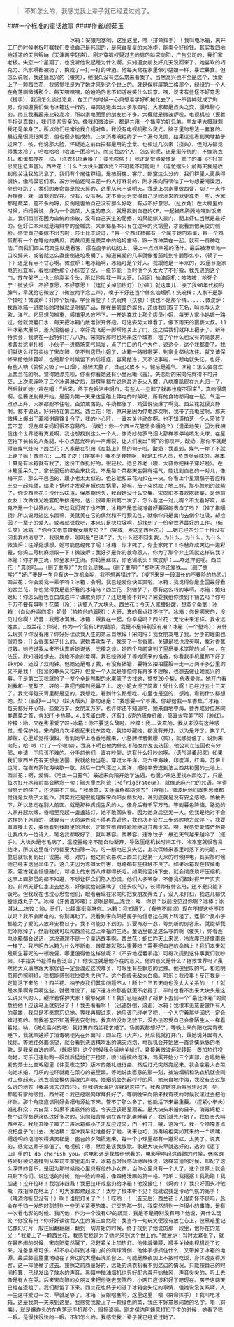 > 不知怎么的，我感觉我上辈子就已经爱过她了。

###一个标准的童话故事
####作者/颜茹玉

						冰箱：安娘哈塞哟，这里这里，喂（拼命挥手）！我叫电冰箱，离开工厂的时候老板叮嘱我们要说自己是韩国的，是来自星星的大冰柜，能卖个好价钱。其实我四地地道道的天京银呐（天津两字轻声）。刚才穿裤衩晃过去的男的叫宋向阳，广告公司的，我们家老板。失恋一个星期了，也没听他说起是为什么啊。只知道女朋友好几天没回来了，她喜欢的巧克力、汽水啊都被扔了，换成了一打一打的啤酒。他每天窝在家里像小姑娘一样，暴饮暴食。但怎么说呢，我还挺高兴的（傻笑），他很久没有这么常来看我了。当然高兴也不全是这个，我爱上了一颗西兰花，我感觉我是为了她才来到这个世上的。就是保鲜层第二格那个，绿绿的一个人在角落刷微博那个。每天嘿嘿嘿，哈哈哈的也不知道在笑什么玩意。嘿，说来有些怪不好意思（搓手），我没怎么谈过恋爱。在工厂的时候一心只想着学好机械化去了，一不留神就成了剩男。你知道我们做电冰箱这一行的，每天进进出出太多东西啦，大家都是点头之交，很难聊心的。而且我看起来比较高冷，所以家电圈里的朋友也不多。大概就是微波炉啦，电视机啦（扳着手指认真数），我们关系很亲的，像我和微波炉，都是共用一个插座的好兄弟。朋友里大概就剩我还是单身了，所以他们经常给我介绍对象。我没有电视机那么灵光，脑子里的想法一套套的。最近是很流行网恋，但也很少能成的。上次消毒碗柜约了一个漏勺见面，结果远远看到网球拍子过来了，咳，他说那大脸，怀疑她之前自拍都是用的全景。也相过几次亲（挠头），但对方都觉得我太冷了，哈哈哈哈（哈出一团冷气）。而且我这个人，怎么说呢，还是挺传统的，不像洗衣机，和谁都搅在一块。（洗衣机扯着嗓子：要死啦侬！）我还是觉得爱情是一辈子的事（不好意思而压低声音）。西兰花：什么？大块头喜欢我？不可能不可能啦！（连忙摆头）前两天我是收到他关注我的消息了，我们有个居住群组，是按厨房、客厅、卧室这么分的，我们群里人更换得很快，像鸡蛋它们家，五分钟前还喊三差一约人打麻将的，刚才宋向阳嘀咕了一句想要喝蛋酒，全给吓趴了。我们的寿命都是按天算的，这里从来不谈明天。我是上次家里做西餐，切了一点作为摆盘，就一直剩到现在。没有，没有啊。才不会因为觉得自己是欧洲来的就更尊贵一些，大家都是蔬菜，差不多的呀，反倒是害怕自己没有那么好吃，有点不好意思。（扯衣角）在大棚里的时候，妈妈就说，身为一个蔬菜，人生的意义，就是找到自己的CP，一起被热腾腾地端到饭桌上。我们西兰花因为血统的缘故，没有自己天生的配搭，如果能嫁入豪门，配上虾仁当然是最好的。但虾仁本来就是海鲜中的金城武，大家都基本只有在过年的火锅里，才能看到他英俊的侧脸。感觉自己要嫁不出去啦，莎士比亚说过，“每一个西红柿都有一个属于她的鸡蛋，每一个鸡蛋都有一个在等他的黄瓜，而黄瓜更是蔬菜中的哈姆雷特，跟一百种菜在一起，就有一百种吃法。”而我们西兰花天生就是看客，摆在盘子的边边上，浸上一点点幸福的汤汁。最后被潦草地一口咬掉头，或者就这么直接倒进垃圾桶了。知道真爱的几率就像番茄炖到牛腩那么小，（顿了一下）还是有点不甘心啊。微波炉：电冰箱啊，冰箱可是个好人。我跟他是一年来的，09届节能家电的冠亚军，看我绿色那个小标签了没，一级节能！当时他个头太大了不好搬，我先进的这个门，放在架子上也比他高半个头，所以他叫我一声大哥。（点烟）抽油烟机：咳咳咳，呛死个宁！微波炉：不好意思，不好意思！（连忙关掉加热灯）（小声）就这事儿，换了我90年代初的脾气，早就给它微波了（微波两字念二声），嗓子不好还当个什么油烟机！洗碗精：人家不是那个抽啦！微波炉：好你个妖精，学会帮腔了！洗碗精（扶额）：我也不是那个精......微波炉：我跟冰箱一进商场的时候就是明星产品，摆在最前面的展台，还给我们取了艺名，叫冰与火之歌，洋气。它思想包袱重，感情里总放不下。一开始喜欢上那个店员小姐，每天人家小姑娘一路过，他就流着口水，每天把冰箱门敞着张开怀抱，可这姿势太难看了，像下雨天的猥亵大叔。11年冰箱大屠杀，差点没给砸了，幸好我飞起一脚帮他关上了门，这之后我们就拜上把子了。新年特卖会，我俩在一起特价打八八折。宋向阳那时也刚来这个城市，租了个什么也没有的简装房，准备在这里扎根，小伙子一进商场意气风发，点了门口的几个大件，说这个，这个我都要了。我们就这么打包卖给了宋向阳，见不到店员小姐了，冰箱一路嗷嗷哭，到家全都给冻住。就又请保修来给他除霜呗，也是那个时候留下的后遗症，容易结冻，又不记事啦，一断电就失忆。也好，有些人呐（偷偷又吸了一口烟），感情太重了，自己又放不下。健忘是福气。冰箱：怎么会喜欢上西兰花的啊。觉得她漂亮呗，你看你看她还有小皇冠嘞（羞）。失恋后的宋向阳胖得不可开交，上次来连吃了三个冰淇淋之后，厨房里都在说他最近走火入魔，八块腹肌现在九九归一了，然后就听她小声在唱：“后来，终于在眼泪中明白，有些人一旦胖了就再也瘦不回来”，真的很萌啊。但要说到最开始，是因为第一天来这里碰上停电的时候吧，所有的食物都闷在一起，气温一点点上升，大家都耐不住啦。白菜蔫蔫的，牛奶都涨了，鸡蛋说快爆了啊我。西兰花就很文静啊。都不说话，好好待在第二格。西兰花：哦，原来是因为停电那次啊，我带了充电宝啊。那天微博上爆出王菲和谢霆锋复合了，我的小心肝，一直在关注动向啊。也不知道柏芝一个人带孩子苦不苦，现在单亲妈妈很不容易的。（酸奶：你一个西兰花管恁多嘎哈？）（温柔地笑）因为我相信这个世界还有真爱啊，我也想找到这么一个人，像奇妙的罗马烟火那样不停地喷发火球，在星空拖下长长的八条腿，中心点蓝光砰的一声爆裂，让人们发出“啊”的惊叹声。酸奶：那你不就是得意煤气灶吗？西兰花：人家是在引用《在路上》里的句子啦。酸奶：我直到，煤气一炸了不就上路了嘛！西兰花: ……柚子皮：（摆摆手）我不是食物啊，我是工作人员，负责除异味的。基本上算是有冰箱就有我了，这份工作挺好的，很轻松，适合养老（喂，大蒜你把袜子穿好啦）。在冰箱里呆久了，家长里短的都会来找我，不是每个菜都天生就有福气，能找到自己的一对儿，像梅干菜，那么干巴巴的，跟小老太太似的，但总能和五花肉扣在一块。你看上个星期茄子答应和土豆一起炖煲，结果下锅时才发现青椒也在锅里，好嘛，茄子突然成了地三鲜，那小脸刷的就紫了。你说西兰花？没什么味道，保质期也久，我跟她没什么交集。宋向阳不喜欢吃蔬菜，是他前女友上次做烛光晚宴配牛排用的，估计很难用到第二次了。怎么看这一对儿啊？不太看好哎，毕竟不是一个世界的人。不过我们说了也不算，冰箱不是已经准备好要跟她表白了吗？（推了推眼镜）所以说奇迹这东西嘛，美就美在它的偶然和不可预见性，就像你只是出门去倒个垃圾，却捡回了一辈子的爱人。或者就说我吧，本来只是块垃圾啊，却找到了一份全世界最好的工作。（低头笑）冰箱：“你今天愿意做我女朋友吗？”（完成，发送至西兰花。）……她已经四分三十秒没有回复我的消息了。我很焦虑。明明是“已读”了，为什么还不回复我，为什么，为什么，为什么！微波炉：往好处想想，她可能已经死了呢！冰箱：你才死了，你全家死了！你爸炸成天边一道彩霞，你妈二号树麻烦取一下！微波炉：我好歹是你的救命恩人，你为了那个非主流就这样说我？冰箱：你才非主流，你全家非主流。你妈黑丝袜，你爸锡纸头！微波炉：……咋还押韵呢。西兰花：“真的吗……（删了重写）”“为什么是我……（删了重写）”“那明天你还爱我……（删了重写）”“好。”要是一生只有这一次机会呢，我不想再错过了。（接下来是一段漫长的不要脸的热恋。）西兰花：你会爱我一辈子吗？冰箱：会啊，我已经爱你快三天啦。冰箱：我觉得你是全国最好看的西兰花，你也觉得我是最好看的冰箱吗？西兰花：别做梦了，哪有这么巧的事啊。冰箱：媳妇媳妇！你怎么脸色苍白成这样？谁欺负你了？还是睡得不好吗？需要我给你换到下铺去吗？你可千万不要有事啊！花菜（冷）：认错人了大块头。西兰花：今天人家腰好酸，想蒸个桑拿！冰箱：（自动升高四度）奶昔（拍拍他的肩膀）：大哥，真的有点扛不住了。冰箱：你是哪来的，没见过你啊！奶昔：我是冰淇淋。冰箱：跟我在一起，你幸福吗？西兰花：无论未来怎样，我永远姓西。…西兰花：你说，作为一个没有CP的蔬菜，我是不是特别没有用？冰箱（一个壁咚）：开什么玩笑？你没有用？你好好读读我人生的第三自然段！宋向阳：我女朋友甩了我。分手的理由也很奇怪，什么香蕉梨子什么的，说她喜欢梨子，我买了一车香蕉。关键是我也没买啊，我对香蕉过敏。她还说我从来不认真听她说话，无稽之谈。她四个月前拿到了里昂美术学院的offer，在法国。我知道她想去，我绝不会拦着啊，我已经做好了等她回来的准备，你看我手机里都下好了skype，还设了双闹钟。但她还是甩了我，有没有搞错，要特么拍拍屁股一走一万两千多公里的又不是我！（捏紧的拳头又松开）但爱一个人就是哪怕你有再多不理解，也想去做让她高兴的事。于是第二天我就拎了一整个全是鸭梨的水果篮子去找她，整整20个梨，代表爱你。她开门看到我和一筐梨子，砰的一声把门摔到我鼻子上。这小妞太虎了简直！凭什么啊！已经过去十三天了，我觉得每天胃里都是空的，我想吃，看到什么都想吃。心里也是空的，想她，看到什么都想她。梨：（长舒一口气）（踩灭烟头）那句话是：“我想要一个苹果，你却给我一车香蕉。”冰箱：每天都好开心呀。恋爱万岁。女朋友万岁。也许你还不知道吧，她来自地中海，营养成分位居同类蔬菜之首，含33千卡热量，4.1克蛋白质，还有1.6克的膳食纤维，简直太完美了呀（脸红）。柠檬：哟，又在秀恩爱了呀~冰箱：你不要这么酸啦。柠檬：我……说真的，我从来没有这种感觉，想保护她。宋向阳几次半夜起来找东西吃，我怕吵醒她，都没有开灯。以为是坏了，挨了几脚踹，心里却觉得很甜。看到她早上香香地醒来，小胳膊撑着懒腰（笑），就感觉值了。说到宋向阳，哈~啾（打了一个喷嚏），我真不明白他为什么不陪女朋友去法国，他公司在法国也有分部，申请一下应该不难的。分手前他们一直在吵架，这有什么好吵的啊。（语气温柔起来）如果我们家西兰花有天想去法国，我就给她当船。穿过太平洋，马六甲海峡，印度洋，红海，苏伊士运河，在直布罗陀海峡歇一歇，然后一口气漂过大西洋，把她平安送到法兰西共和国的土地上。西兰花：啊，爱情。（哈出一口雾气）最近宋向阳开始学法语，也很少来这里找东西吃了，只是每次打开冰箱前都会默念一句：瑞夫里杰阿德（Réfrigérateur），就像芝麻开门的咒语。学得很努力的样子，还是离不开嘛，“我愿意，天涯海角都随你去”（哼唱）。微波炉他们直男思维都觉得是女孩子太能作，其实我还是很能理解宋向阳女朋友的，说到底就是没有安全感吧。怕被丢下，所以总走在别人前面。就是那种虎虎生风的人，像身后有千军万马。等到暮色降临，路边的人家升起炊烟，昏暗里亮起一盏盏路灯。她不敢回头看。因为她身后空无一人。但我是绝对不会这样扔下冰箱的，就算有一天命运告诫不得再靠近他，我也决不会在三步远的地方就停下。我要直直撞上去，要他看到我眼里的泪水，才能甘愿踉踉跄跄地退开两步来。嘿，我感觉爱情俨然要让我成为一位诗人。笔名我都取好了，就叫慕容。西慕容。速冻饺子：最近天气越来越冷了（搓手）。大块头是老毛病了，温控器经常不能自动断开，导致压缩机长时间工作，冷冻室就很容易结冰，所以这里每个月都要大扫除一次。可一断电它又失忆，上次保修来家里时落下的问题，一重启就恢复到出厂设置。嗯，对的，他之前说喜欢上西兰花是第一天来的时候停电，其实那时候他已经来这里半年了。这几天因为冻得太厉害，电路都有些接触不良了。如果冰箱现在拔掉电源，霜冻就会慢慢融化，可楼上的东西八成都得长毛。如果他坚持下去，就会彻底烧坏压缩机。这事上面那层的都不知道，不想让群众们陷入恐慌。他们人多嘴杂，不像我们都封得严严实实的。前两天虾仁拿上去结冻，好像就给说漏嘴了（摇头叹气），长得帅有什么用，还不是只能下饭吃。但我现在也没心思管他们，眼看着现在宋向阳把女朋友弄丢了，没人来打扫，我这儿都快被冻成丸子了。冰棒（牙齿直哆嗦）：是啊是啊……冻饺：唉，你是？以前没见过你啊？冰棒：冰淇淋……冻饺：哟，哥们，出镜率挺高呀你。冰箱：我知道了。（有些不耐烦）现在不提这些不可以吗？我不会断电的，你别再劝了。我看到宋向阳把房子的信息挂在网上转租了，连那个臭小子都能为了爱的人放弃安稳日子，我不可能办不到的。只要再忍一忍，等到新的房客来。就能帮我把冰除掉了，然后我就可以和西兰花过上幸福的生活。童话里都是这么写的啊（傻笑），你看连电冰箱都会说话，这没道理不是一个童话故事啊。西兰花：虾仁昨天上来说，冷冻库已经像南极一样了。我不明白冰箱为什么不断电，做英雄就那么重要吗？需要把自己的命赌上？我们本来就是朝生暮死的一顿晚餐，哪里值得他这样做呢？（不安地捏着手指）可每次提到这件事我们就吵架。（手指关节扯得有些泛白了）他说这就是他存在的意义，他的意义是什么？拯救世界吗？虽然他大义凛然跟大家保证一定会渡过这次难关，可眼里有些飘忽的犹豫。他夜里叹的气，和忽明忽暗的照明灯，我都能感到我快要失去他了。这个超级无敌大白痴。可乐：我没事！反正我是一定能活下来的！！西兰花、柚子皮我们其实问题不大！断上个三五天电也没太大关系的！！！就是水果啊青菜啊这些，就很难说了，楼下速冻的那些就更不必提了。平时也看不出来大块头是这么讲义气的人，硬撑着保护大家！很够兄弟！！我们已经安排了胡萝卜去刻一个“最佳冰箱”的勋章给他！应该马上就刻好了！！我去看看啊！（迅速卧倒，滚走）冰箱：我根本无意要做所有人的英雄，我只是不愿意忘记她。等我再醒过来，她应该已经老了吧，一个人守着那些回忆一定会难过死的。而我甚至不知道要去安慰她，我真的没办法放下，没办法忍受自己会像陌生人一样看着她。呐，（说点高兴的吧）我打算向西兰花求婚了。场面我都想好了，等晚上宋向阳吃完宵夜睡下，我就串通好了消毒碗柜先在外面叫：西兰花（大声），然后我就打开门，跟她说外面有人找你。等她往外面张望，就会看到洗洁精吹出的满天泡泡，电视机会开始放一首含情脉脉的老歌，是我亲自选的呢。（眯眼笑）这个时候我会猛地关掉灯。紧接着微波炉就转起一盏加热灯投向她，可乐迅速助跑一段然后猛地打开拉环，喷出香槟的泡沫。鸡蛋开始分三个声部，合唱她最爱的莎士比亚戏剧里《仲夏夜之梦》版本的婚礼进行曲。然后灯光突然亮起来，我会拿着大白菜向她求婚，可乐的拉环就藏在菜心的最里面。等她说出愿意的那一刻，抽油烟机和洗衣机就会同时工作起来，洗衣机会模仿海浪的声响，抽烟机会刮起呼呼的风，她来自地中海，我没有去过那么远的地方（我最远去过四环），但我猜大海应该就是这样了。我希望她往后每当想起这一刻，都能有家的感觉。西兰花：我已经跟网球拜托好了，等明晚宋向阳来找宵夜的时候就滚过去把他绊倒。那个角度应该刚好会把电源扯下来。管不了那么多了，他能活下来最重要。（捏紧小拳头）婚礼群众：大白菜：如果不出意外的话，今天应该是星期五。是大块头求婚的日子。消毒碗柜：整个过程都是演练过好多次的。宋向阳背单词在客厅趴着睡着了，我们就先开始了。我负责先叫西兰花。我扯开嗓子喊了三声冰箱那小子才反应过来，门一打开，嚯，这冷气，我一个喷嚏差点没把盘子飞出去。洗洁精：泡沫我早就准备好了啦，说来也巧，消毒碗柜突如其来的一个喷嚏，把透明的泡泡吹得满天都是，窗台的夕阳照进来，每一个小球里都有一道彩虹，太美了。说真的，感觉这辈子都值了。电视机：嗯，然后是该我放歌。歌是大块头早就选好的，选的《诺丁山》里的I do cherish you。这电影还是我放给他看的，电影里响起这首歌的时候，休格朗特刚好被记者撞到从茱莉亚家里走出来。冰箱当时很感动地跟我说，这样窘迫的时候，却配了这么深情的音乐，是因为那时候他心里只有他的小女孩，当你心里只有一个人了，这个世界上就会只剩下你们。说这话的时候，他一脸的幸福，像四格漫画的第一格。可乐：我摇摆！我助跑！我加速！拉开拉环！我泡沫四溅！我把拉环戒指扔给冰箱！他没接住！（妈的！）我只好回头冲他喊：戒指掉在地上了！可大家都燃起来了！太吵了根本听不见！我就说我是带动气氛的高手！（啤酒你听见没有！）啊！谁把灯关了？！！哎哟！！（五天后）西兰花：人很奇怪不是吗，总会在千钧一发的时刻想到一些无关紧要的事。灯灭的那一刻，我突然想到一件很小的事情，是有一次看电影的时候。我问他，作为一个没有CP的蔬菜，我是不是特别没有用？他说，开什么玩笑？你没有用？你好好读读我人生的第三自然段！我当作一句玩笑便没有放在心上，但黑暗里记忆像幻灯片一般往回翻翻翻，翻到一切开始的时候，终于找到了他说的那一段里，他存在的意义：“我爱上了一颗西兰花，我感觉我是为了她才来到这个世上的。”微波炉：当时太紧张了，就在最热闹的时候，宋向阳突然醒了，我赶紧关上加热灯。他伸着懒腰，顺手关掉电视机走了过来，准备拿瓶可乐。却不小心踩到冰箱门前的网球滑倒，他伸手想抓住什么，又带掉了冰箱的电源。最后膝盖重重地磕在了旁边的大理石洗菜台上。可能是熬夜加上不按时吃饭，身体透支得厉害，这一摔便晕了过去。按照之前商量好的，远处的洗衣机看不到这边的情况，只能按自己的时间掐算，已经发出了放水的声音。黑暗中抽油烟机也只好配合着开始抽风，声音尖尖的，听上去像是有人在哭。后来宋向阳的女朋友来把他送去医院的，小两口应该和好了吧现在。房子这两天已经在退租了，我们都留了下来。西兰花也终于知道了冰箱会失忆的事情，但她说没关系啊，人一生这样爱过一次，早就足够了。冰箱：安娘哈塞哟，这里这里，喂（拼命挥手）！我叫电冰箱，这是我第一天来到这里。我感觉我爱上了一颗绿色的菜，我还不好意思问她的名字。喏（努嘴），就是爆炸头的在角落玩手机那个，很摇滚嘛。刚才保洁阿姨来打扫卫生的时候，她看了我一眼。是很快很快的一眼。不知怎么的，我感觉我上辈子就已经爱过她了。			  		